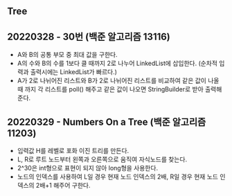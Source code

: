 ## Tree

## 20220328 - 30번 (백준 알고리즘 13116)
- A와 B의 공통 부모 중 최대 값을 구한다.
- A의 수와 B의 수를 1보다 클 때까지 2로 나누어 LinkedList에 삽입한다.  (순차적 입력과 출력시에는 LinkedList가 빠르다.)
- A가 2로 나뉘어진 리스트와 B가 2로 나뉘어진 리스트를 비교하여 같은 값이 나올 때 까지 각 리스트를 poll() 해주고 같은 값이 나오면 StringBuilder로 받아 출력해준다.

## 20220329 - Numbers On a Tree (백준 알고리즘 11203)
- 입력값 H를 레벨로 포화 이진 트리를 만든다. 
- L, R로 루트 노드부터 왼쪽과 오른쪽으로 움직여 자식노드를 찾는다.
- 2^30은 int형으로 표현이 되지 않아 long형을 사용한다.
- 노드의 인덱스를 사용하여 L일 경우 현재 노드 인덱스의 2배, R일 경우 현재 노드 인덱스의 2배+1 해주어 구한다.
